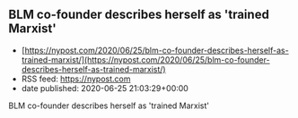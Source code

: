 ## BLM co-founder describes herself as 'trained Marxist'
 - [https://nypost.com/2020/06/25/blm-co-founder-describes-herself-as-trained-marxist/](https://nypost.com/2020/06/25/blm-co-founder-describes-herself-as-trained-marxist/)
 - RSS feed: https://nypost.com
 - date published: 2020-06-25 21:03:29+00:00

BLM co-founder describes herself as 'trained Marxist'

